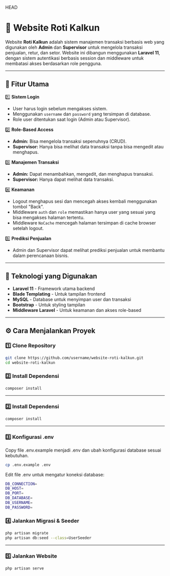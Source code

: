 HEAD
# 🚀 Website Roti Kalkun

Website **Roti Kalkun** adalah sistem manajemen transaksi berbasis web yang digunakan oleh **Admin** dan **Supervisor** untuk mengelola transaksi penjualan, retur, dan setor. Website ini dibangun menggunakan **Laravel 11**, dengan sistem autentikasi berbasis session dan middleware untuk membatasi akses berdasarkan role pengguna.

---

## 🎯 **Fitur Utama**
1️⃣ **Sistem Login**
   - User harus login sebelum mengakses sistem.
   - Menggunakan `username` dan `password` yang tersimpan di database.
   - Role user ditentukan saat login (Admin atau Supervisor).

2️⃣ **Role-Based Access**
   - **Admin:** Bisa mengelola transaksi sepenuhnya (CRUD).
   - **Supervisor:** Hanya bisa melihat data transaksi tanpa bisa mengedit atau menghapus.

3️⃣ **Manajemen Transaksi**
   - **Admin:** Dapat menambahkan, mengedit, dan menghapus transaksi.
   - **Supervisor:** Hanya dapat melihat data transaksi.

4️⃣ **Keamanan**
   - Logout menghapus sesi dan mencegah akses kembali menggunakan tombol "Back".
   - Middleware `auth` dan `role` memastikan hanya user yang sesuai yang bisa mengakses halaman tertentu.
   - Middleware `NoCache` mencegah halaman tersimpan di cache browser setelah logout.

5️⃣ **Prediksi Penjualan**
   - Admin dan Supervisor dapat melihat prediksi penjualan untuk membantu dalam perencanaan bisnis.

---

## 📌 **Teknologi yang Digunakan**
- **Laravel 11** - Framework utama backend
- **Blade Templating** - Untuk tampilan frontend
- **MySQL** - Database untuk menyimpan user dan transaksi
- **Bootstrap** - Untuk styling tampilan
- **Middleware Laravel** - Untuk keamanan dan akses role-based

---

## ⚙️ **Cara Menjalankan Proyek**
### **1️⃣ Clone Repository**
```sh
git clone https://github.com/username/website-roti-kalkun.git
cd website-roti-kalkun
```

### **2️⃣ Install Dependensi**
```sh
composer install
```

---

### **2️⃣ Install Dependensi**
```sh
composer install
```

---

### **3️⃣ Konfigurasi .env**
Copy file .env.example menjadi .env dan ubah konfigurasi database sesuai kebutuhan.
```sh
cp .env.example .env
```
Edit file .env untuk mengatur koneksi database:
```sh
DB_CONNECTION=
DB_HOST=
DB_PORT=
DB_DATABASE=
DB_USERNAME=
DB_PASSWORD=
```

### **4️⃣ Jalankan Migrasi & Seeder**
```sh
php artisan migrate
php artisan db:seed --class=UserSeeder
```

---

### **5️⃣ Jalankan Website**
```sh
php artisan serve
```